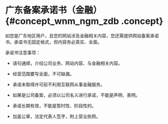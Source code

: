 # 广东备案承诺书（金融） {#concept_wnm_ngm_zdb .concept}

如您是广东地区用户，且您的网站涉及金融相关内容，您还需提供网站备案承诺书。承诺书无固定格式，但内容务必真实、全面。

承诺书注意事项：

-   语句通顺，介绍公司业务、网站内容、与金融相关内容。

-   经营范围要写全面，不可缺漏。

-   承诺未取得许可前不利用互联网从事金融服务。

-   如果是公司备案，必须以公司名义进行承诺，不能是声明、表明。

-   承诺长期有效，不能是暂时性、阶段性的。

-   加盖公章，法定代表人签字，附上营业执照。



